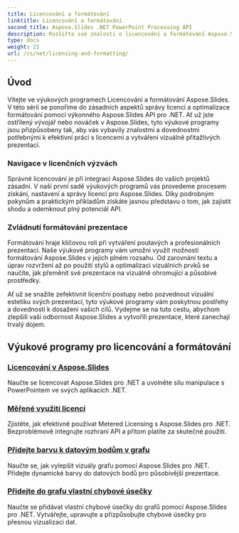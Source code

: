 ```yaml
---
title: Licencování a formátování
linktitle: Licencování a formátování
second_title: Aspose.Slides .NET PowerPoint Processing API
description: Rozšiřte své znalosti o licencování a formátování Aspose.Slides prostřednictvím komplexních výukových programů. Naučte se efektivně spravovat licence a dosáhnout dokonalého formátování vašich prezentací.
type: docs
weight: 21
url: /cs/net/licensing-and-formatting/
---
```


## Úvod

Vítejte ve výukových programech Licencování a formátování Aspose.Slides. V této sérii se ponoříme do zásadních aspektů správy licencí a optimalizace formátování pomocí výkonného Aspose.Slides API pro .NET. Ať už jste ostřílený vývojář nebo nováček v Aspose.Slides, tyto výukové programy jsou přizpůsobeny tak, aby vás vybavily znalostmi a dovednostmi potřebnými k efektivní práci s licencemi a vytváření vizuálně přitažlivých prezentací.

### Navigace v licenčních výzvách

Správné licencování je při integraci Aspose.Slides do vašich projektů zásadní. V naší první sadě výukových programů vás provedeme procesem získání, nastavení a správy licencí pro Aspose.Slides. Díky podrobným pokynům a praktickým příkladům získáte jasnou představu o tom, jak zajistit shodu a odemknout plný potenciál API.

### Zvládnutí formátování prezentace

Formátování hraje klíčovou roli při vytváření poutavých a profesionálních prezentací. Naše výukové programy vám umožní využít možnosti formátování Aspose.Slides v jejich plném rozsahu. Od zarovnání textu a úprav rozvržení až po použití stylů a optimalizaci vizuálních prvků se naučíte, jak přeměnit své prezentace na vizuálně ohromující a působivé prostředky.

Ať už se snažíte zefektivnit licenční postupy nebo pozvednout vizuální estetiku svých prezentací, tyto výukové programy vám poskytnou postřehy a dovednosti k dosažení vašich cílů. Vydejme se na tuto cestu, abychom zlepšili vaši odbornost Aspose.Slides a vytvořili prezentace, které zanechají trvalý dojem.

## Výukové programy pro licencování a formátování
### [Licencování v Aspose.Slides](./licensing-and-formatting/)
Naučte se licencovat Aspose.Slides pro .NET a uvolněte sílu manipulace s PowerPointem ve svých aplikacích .NET.
### [Měřené využití licencí](./metered-licensing/)
Zjistěte, jak efektivně používat Metered Licensing s Aspose.Slides pro .NET. Bezproblémově integrujte rozhraní API a přitom platíte za skutečné použití.
### [Přidejte barvu k datovým bodům v grafu](./add-color-to-data-points/)
Naučte se, jak vylepšit vizuály grafu pomocí Aspose.Slides pro .NET. Přidejte dynamické barvy do datových bodů pro působivější prezentace.
### [Přidejte do grafu vlastní chybové úsečky](./add-custom-error/)
Naučte se přidávat vlastní chybové úsečky do grafů pomocí Aspose.Slides pro .NET. Vytvářejte, upravujte a přizpůsobujte chybové úsečky pro přesnou vizualizaci dat.